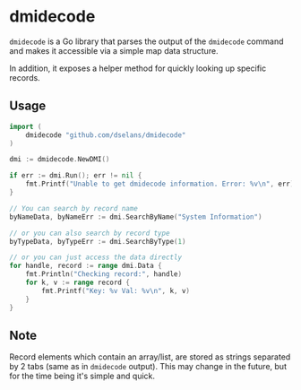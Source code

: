 dmidecode
=========

`dmidecode` is a Go library that parses the output of the `dmidecode` command
and makes it accessible via a simple map data structure.

In addition, it exposes a helper method for quickly looking up specific
records.

## Usage

```go
import (
    dmidecode "github.com/dselans/dmidecode"
)

dmi := dmidecode.NewDMI()

if err := dmi.Run(); err != nil {
    fmt.Printf("Unable to get dmidecode information. Error: %v\n", err)
}

// You can search by record name
byNameData, byNameErr := dmi.SearchByName("System Information")

// or you can also search by record type
byTypeData, byTypeErr := dmi.SearchByType(1)

// or you can just access the data directly
for handle, record := range dmi.Data {
    fmt.Println("Checking record:", handle)
    for k, v := range record {
        fmt.Printf("Key: %v Val: %v\n", k, v)
    }
}
```

## Note
Record elements which contain an array/list, are stored as strings separated by 2 tabs (same as in `dmidecode` output). This may change in the future, but for the time being it's simple and quick.
